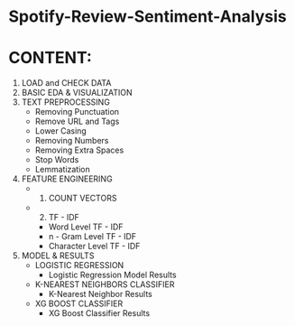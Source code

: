 # Spotify-Review-Sentiment-Analysis

      
# **CONTENT:**

1. LOAD and CHECK DATA
1. BASIC EDA & VISUALIZATION
1. TEXT PREPROCESSING
    * Removing Punctuation
    * Remove URL and Tags
    * Lower Casing
    * Removing Numbers
    * Removing Extra Spaces
    * Stop Words
    * Lemmatization
1. FEATURE ENGINEERING
    * 1) COUNT VECTORS
    * 2) TF - IDF
        * Word Level TF - IDF
        * n - Gram Level TF - IDF
        * Character Level TF - IDF
1. MODEL & RESULTS
    * LOGISTIC REGRESSION
        * Logistic Regression Model Results
    * K-NEAREST NEIGHBORS CLASSIFIER
        * K-Nearest Neighbor Results
    * XG BOOST CLASSIFIER
        * XG Boost Classifier Results
